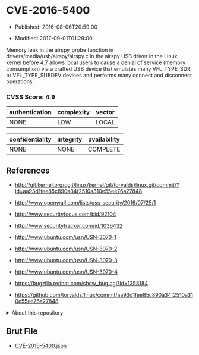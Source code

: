 # CVE-2016-5400

- Published: 2016-08-06T20:59:00

- Modified: 2017-09-01T01:29:00

Memory leak in the airspy_probe function in drivers/media/usb/airspy/airspy.c in the airspy USB driver in the Linux kernel before 4.7 allows local users to cause a denial of service (memory consumption) via a crafted USB device that emulates many VFL_TYPE_SDR or VFL_TYPE_SUBDEV devices and performs many connect and disconnect operations.

### CVSS Score: **4.9**

| authentication | complexity | vector |
| --- | --- | --- |
| NONE | LOW | LOCAL |

| confidentiality | integrity | availability |
| --- | --- | --- |
| NONE | NONE | COMPLETE |

## References

* http://git.kernel.org/cgit/linux/kernel/git/torvalds/linux.git/commit/?id=aa93d1fee85c890a34f2510a310e55ee76a27848

* http://www.openwall.com/lists/oss-security/2016/07/25/1

* http://www.securityfocus.com/bid/92104

* http://www.securitytracker.com/id/1036432

* http://www.ubuntu.com/usn/USN-3070-1

* http://www.ubuntu.com/usn/USN-3070-2

* http://www.ubuntu.com/usn/USN-3070-3

* http://www.ubuntu.com/usn/USN-3070-4

* https://bugzilla.redhat.com/show_bug.cgi?id=1358184

* https://github.com/torvalds/linux/commit/aa93d1fee85c890a34f2510a310e55ee76a27848

<details>
<summary>About this repository</summary> 

  This repository is part of the project [Live Hack CVE](https://github.com/Live-Hack-CVE). Main website can be found [www.live-hack.org](https://www.live-hack.org) 
  
  Made by [Sn0wAlice](https://github.com/Sn0wAlice) for the people that care about security and need to have a feed of the latest CVEs. Hope you enjoy it, don't forget to star the repo and follow me on [Twitter](https://twitter.com/Sn0wAlice) and [Github](https://github.com/Sn0wAlice). And that is my [personnal website](https://www.alice-snow.me/)

  - [Home Page](https://github.com/Live-Hack-CVE)
  - [Framework](https://github.com/Live-Hack-CVE/cve-framework)
  - [CVE database](https://github.com/Live-Hack-CVE/full_database)
  - [Changelog](https://github.com/Live-Hack-CVE/Changelog)
</details>

## Brut File

* [CVE-2016-5400.json](https://raw.githubusercontent.com/Live-Hack-CVE/full_database/main/cves/2016/CVE-2016-5400.json)

